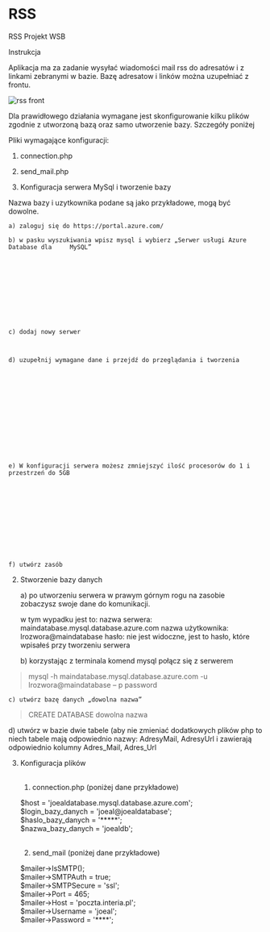 # RSS
RSS Projekt WSB

Instrukcja

Aplikacja ma za zadanie wysyłać wiadomości mail rss do adresatów i z linkami zebranymi w bazie.  Bazę adresatow i linków można uzupełniać z frontu.

![rss front](https://user-images.githubusercontent.com/57830635/82755576-bb58ad80-9dd4-11ea-8f68-39fcb17f9795.png)

















Dla prawidłowego działania wymagane jest skonfigurowanie kilku plików zgodnie z utworzoną bazą oraz samo utworzenie bazy. Szczegóły poniżej

Pliki wymagające konfiguracji:<br>
1. connection.php<br>
2. send_mail.php<br>


1. Konfiguracja serwera MySql i tworzenie bazy

Nazwa bazy i uzytkownika podane są jako przykładowe, mogą być dowolne.

	a) zaloguj się do https://portal.azure.com/

	b) w pasku wyszukiwania wpisz mysql i wybierz „Serwer usługi Azure Database dla 	MySQL”











	c) dodaj nowy serwer



	d) uzupełnij wymagane dane i przejdź do przeglądania i tworzenia














	e) W konfiguracji serwera możesz zmniejszyć ilość procesorów do 1 i przestrzeń do 5GB












	f) utwórz zasób

2. Stworzenie bazy danych

	a) po utworzeniu serwera w prawym górnym rogu na zasobie zobaczysz swoje dane do 	komunikacji. 

	w tym wypadku jest to:
	nazwa serwera: maindatabase.mysql.database.azure.com
	nazwa użytkownika: lrozwora@maindatabase
	hasło: nie jest widoczne, jest to hasło, które wpisałeś przy tworzeniu serwera









	b) korzystając z terminala komend mysql połącz się z serwerem 
		
> mysql -h maindatabase.mysql.database.azure.com -u lrozwora@maindatabase – p password

	c) utwórz bazę danych „dowolna nazwa”

> CREATE DATABASE dowolna nazwa

d) utwórz w bazie dwie tabele (aby nie zmieniać dodatkowych plików php to niech tabele mają odpowiednio nazwy: AdresyMail, AdresyUrl i zawierają odpowiednio kolumny Adres_Mail, Adres_Url


3. Konfiguracja plików<br><br>

	1. connection.php (poniżej dane przykładowe)<br>

	$host = 'joealdatabase.mysql.database.azure.com';<br>
 	$login_bazy_danych = 'joeal@joealdatabase'; <br>
	$haslo_bazy_danych = '*****';<br>
	$nazwa_bazy_danych = 'joealdb';<br><br>

	2. send_mail (poniżej dane przykładowe)<br>

	$mailer->IsSMTP();<br>
	$mailer->SMTPAuth = true;<br>
	$mailer->SMTPSecure = 'ssl';<br>
	$mailer->Port = 465;<br>
	$mailer->Host = 'poczta.interia.pl';<br>
	$mailer->Username = 'joeal';<br>
	$mailer->Password = '****';<br><br>
